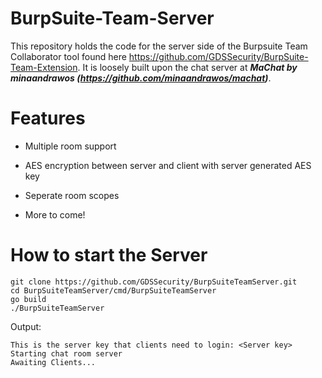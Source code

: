 # BurpSuite-Team-Server

This repository holds the code for the server side of the Burpsuite Team Collaborator tool found here https://github.com/GDSSecurity/BurpSuite-Team-Extension. It is loosely built upon the chat server at ***MaChat by minaandrawos (https://github.com/minaandrawos/machat)***.

# Features

  + Multiple room support
  
  + AES encryption between server and client with server generated AES key
  
  + Seperate room scopes
  
  + More to come!
  
# How to start the Server

```
git clone https://github.com/GDSSecurity/BurpSuiteTeamServer.git
cd BurpSuiteTeamServer/cmd/BurpSuiteTeamServer
go build
./BurpSuiteTeamServer
```
Output:
```
This is the server key that clients need to login: <Server key>
Starting chat room server
Awaiting Clients...
  
